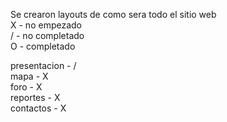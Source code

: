 Se crearon layouts de como sera todo el sitio web
<br>
X - no empezado
<br>
/ - no completado
<br>
O - completado
<br>


presentacion - /
<br>
mapa - X
<br>
foro - X
<br>
reportes - X
<br>
contactos - X 